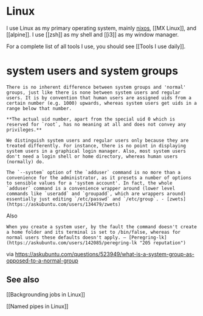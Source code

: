# Linux
I use Linux as my primary operating system, mainly [nixos](nixos.md), [[MX Linux]], and [[alpine]]. I use [[zsh]] as my shell and [[i3]] as my window manager.

For a complete list of all tools I use, you should see [[Tools I use daily]].

# system users and system groups

	There is no inherent difference between system groups and 'normal' groups, just like there is none between system users and regular users. It is by convention that human users are assigned uids from a certain number (e.g. 1000) upwards, whereas system users get uids in a range below that number.

	**The actual uid number, apart from the special uid 0 which is reserved for `root`, has no meaning at all and does not convey any privileges.**

	We distinguish system users and regular users only because they are treated differently. For instance, there is no point in displaying system users in a graphical login manager. Also, most system users don't need a login shell or home directory, whereas human users (normally) do.

	The `--system` option of the `adduser` command is no more than a convenience for the administrator, as it presets a number of options to sensible values for a 'system account'. In fact, the whole `adduser` command is a convenience wrapper around (lower level commands like `useradd` and `groupadd`, which are wrappers around) essentially just editing `/etc/passwd` and `/etc/group`. - [zwets](https://askubuntu.com/users/134479/zwets)
	
Also

	When you create a system user, by the fault the command doesn't create a home folder and its terminal is set to /bin/false, whereas for normal users these defaults doesn't apply. – [Peregring-lk](https://askubuntu.com/users/142085/peregring-lk "205 reputation")

via https://askubuntu.com/questions/523949/what-is-a-system-group-as-opposed-to-a-normal-group


## See also

[[Backgrounding jobs in Linux]]

[[Named pipes in Linux]]